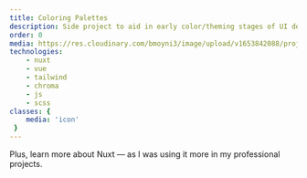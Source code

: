 ```yaml
---
title: Coloring Palettes
description: Side project to aid in early color/theming stages of UI design process.
order: 0
media: https://res.cloudinary.com/bmoyni3/image/upload/v1653842088/projects/coloring-palettes_mzgt05.png
technologies: 
    - nuxt
    - vue
    - tailwind
    - chroma
    - js
    - scss
classes: { 
    media: 'icon'
 }
---
```

Plus, learn more about Nuxt — as I was using it more in my professional projects.


